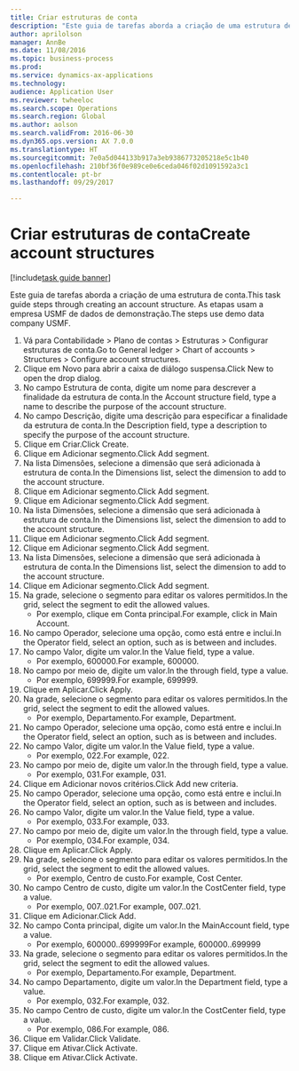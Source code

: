 ```yaml
--- 
title: Criar estruturas de conta
description: "Este guia de tarefas aborda a criação de uma estrutura de conta."
author: aprilolson
manager: AnnBe
ms.date: 11/08/2016
ms.topic: business-process
ms.prod: 
ms.service: dynamics-ax-applications
ms.technology: 
audience: Application User
ms.reviewer: twheeloc
ms.search.scope: Operations
ms.search.region: Global
ms.author: aolson
ms.search.validFrom: 2016-06-30
ms.dyn365.ops.version: AX 7.0.0
ms.translationtype: HT
ms.sourcegitcommit: 7e0a5d044133b917a3eb9386773205218e5c1b40
ms.openlocfilehash: 210bf36f0e989ce0e6ceda046f02d1091592a3c1
ms.contentlocale: pt-br
ms.lasthandoff: 09/29/2017

---
```

# <a name="create-account-structures"></a><span data-ttu-id="dec29-103">Criar estruturas de conta</span><span class="sxs-lookup"><span data-stu-id="dec29-103">Create account structures</span></span>

[!include[task guide banner](../../includes/task-guide-banner.md)]

<span data-ttu-id="dec29-104">Este guia de tarefas aborda a criação de uma estrutura de conta.</span><span class="sxs-lookup"><span data-stu-id="dec29-104">This task guide steps through creating an account structure.</span></span> <span data-ttu-id="dec29-105">As etapas usam a empresa USMF de dados de demonstração.</span><span class="sxs-lookup"><span data-stu-id="dec29-105">The steps use demo data company USMF.</span></span>

1. <span data-ttu-id="dec29-106">Vá para Contabilidade > Plano de contas > Estruturas > Configurar estruturas de conta.</span><span class="sxs-lookup"><span data-stu-id="dec29-106">Go to General ledger > Chart of accounts > Structures > Configure account structures.</span></span>
2. <span data-ttu-id="dec29-107">Clique em Novo para abrir a caixa de diálogo suspensa.</span><span class="sxs-lookup"><span data-stu-id="dec29-107">Click New to open the drop dialog.</span></span>
3. <span data-ttu-id="dec29-108">No campo Estrutura de conta, digite um nome para descrever a finalidade da estrutura de conta.</span><span class="sxs-lookup"><span data-stu-id="dec29-108">In the Account structure field, type a name to describe the purpose of the account structure.</span></span>
4. <span data-ttu-id="dec29-109">No campo Descrição, digite uma descrição para especificar a finalidade da estrutura de conta.</span><span class="sxs-lookup"><span data-stu-id="dec29-109">In the Description field, type a description to specify the purpose of the account structure.</span></span>
5. <span data-ttu-id="dec29-110">Clique em Criar.</span><span class="sxs-lookup"><span data-stu-id="dec29-110">Click Create.</span></span>
6. <span data-ttu-id="dec29-111">Clique em Adicionar segmento.</span><span class="sxs-lookup"><span data-stu-id="dec29-111">Click Add segment.</span></span>
7. <span data-ttu-id="dec29-112">Na lista Dimensões, selecione a dimensão que será adicionada à estrutura de conta.</span><span class="sxs-lookup"><span data-stu-id="dec29-112">In the Dimensions list, select the dimension to add to the account structure.</span></span>
8. <span data-ttu-id="dec29-113">Clique em Adicionar segmento.</span><span class="sxs-lookup"><span data-stu-id="dec29-113">Click Add segment.</span></span>
9. <span data-ttu-id="dec29-114">Clique em Adicionar segmento.</span><span class="sxs-lookup"><span data-stu-id="dec29-114">Click Add segment.</span></span>
10. <span data-ttu-id="dec29-115">Na lista Dimensões, selecione a dimensão que será adicionada à estrutura de conta.</span><span class="sxs-lookup"><span data-stu-id="dec29-115">In the Dimensions list, select the dimension to add to the account structure.</span></span>
11. <span data-ttu-id="dec29-116">Clique em Adicionar segmento.</span><span class="sxs-lookup"><span data-stu-id="dec29-116">Click Add segment.</span></span>
12. <span data-ttu-id="dec29-117">Clique em Adicionar segmento.</span><span class="sxs-lookup"><span data-stu-id="dec29-117">Click Add segment.</span></span>
13. <span data-ttu-id="dec29-118">Na lista Dimensões, selecione a dimensão que será adicionada à estrutura de conta.</span><span class="sxs-lookup"><span data-stu-id="dec29-118">In the Dimensions list, select the dimension to add to the account structure.</span></span>
14. <span data-ttu-id="dec29-119">Clique em Adicionar segmento.</span><span class="sxs-lookup"><span data-stu-id="dec29-119">Click Add segment.</span></span>
15. <span data-ttu-id="dec29-120">Na grade, selecione o segmento para editar os valores permitidos.</span><span class="sxs-lookup"><span data-stu-id="dec29-120">In the grid, select the segment to edit the allowed values.</span></span>
    * <span data-ttu-id="dec29-121">Por exemplo, clique em Conta principal.</span><span class="sxs-lookup"><span data-stu-id="dec29-121">For example, click in Main Account.</span></span>  
16. <span data-ttu-id="dec29-122">No campo Operador, selecione uma opção, como está entre e inclui.</span><span class="sxs-lookup"><span data-stu-id="dec29-122">In the Operator field, select an option, such as is between and includes.</span></span>
17. <span data-ttu-id="dec29-123">No campo Valor, digite um valor.</span><span class="sxs-lookup"><span data-stu-id="dec29-123">In the Value field, type a value.</span></span>
    * <span data-ttu-id="dec29-124">Por exemplo, 600000.</span><span class="sxs-lookup"><span data-stu-id="dec29-124">For example, 600000.</span></span>  
18. <span data-ttu-id="dec29-125">No campo por meio de, digite um valor.</span><span class="sxs-lookup"><span data-stu-id="dec29-125">In the through field, type a value.</span></span>
    * <span data-ttu-id="dec29-126">Por exemplo, 699999.</span><span class="sxs-lookup"><span data-stu-id="dec29-126">For example, 699999.</span></span>  
19. <span data-ttu-id="dec29-127">Clique em Aplicar.</span><span class="sxs-lookup"><span data-stu-id="dec29-127">Click Apply.</span></span>
20. <span data-ttu-id="dec29-128">Na grade, selecione o segmento para editar os valores permitidos.</span><span class="sxs-lookup"><span data-stu-id="dec29-128">In the grid, select the segment to edit the allowed values.</span></span>
    * <span data-ttu-id="dec29-129">Por exemplo, Departamento.</span><span class="sxs-lookup"><span data-stu-id="dec29-129">For example, Department.</span></span>  
21. <span data-ttu-id="dec29-130">No campo Operador, selecione uma opção, como está entre e inclui.</span><span class="sxs-lookup"><span data-stu-id="dec29-130">In the Operator field, select an option, such as is between and includes.</span></span>
22. <span data-ttu-id="dec29-131">No campo Valor, digite um valor.</span><span class="sxs-lookup"><span data-stu-id="dec29-131">In the Value field, type a value.</span></span>
    * <span data-ttu-id="dec29-132">Por exemplo, 022.</span><span class="sxs-lookup"><span data-stu-id="dec29-132">For example, 022.</span></span>  
23. <span data-ttu-id="dec29-133">No campo por meio de, digite um valor.</span><span class="sxs-lookup"><span data-stu-id="dec29-133">In the through field, type a value.</span></span>
    * <span data-ttu-id="dec29-134">Por exemplo, 031.</span><span class="sxs-lookup"><span data-stu-id="dec29-134">For example, 031.</span></span>  
24. <span data-ttu-id="dec29-135">Clique em Adicionar novos critérios.</span><span class="sxs-lookup"><span data-stu-id="dec29-135">Click Add new criteria.</span></span>
25. <span data-ttu-id="dec29-136">No campo Operador, selecione uma opção, como está entre e inclui.</span><span class="sxs-lookup"><span data-stu-id="dec29-136">In the Operator field, select an option, such as is between and includes.</span></span>
26. <span data-ttu-id="dec29-137">No campo Valor, digite um valor.</span><span class="sxs-lookup"><span data-stu-id="dec29-137">In the Value field, type a value.</span></span>
    * <span data-ttu-id="dec29-138">Por exemplo, 033.</span><span class="sxs-lookup"><span data-stu-id="dec29-138">For example, 033.</span></span>  
27. <span data-ttu-id="dec29-139">No campo por meio de, digite um valor.</span><span class="sxs-lookup"><span data-stu-id="dec29-139">In the through field, type a value.</span></span>
    * <span data-ttu-id="dec29-140">Por exemplo, 034.</span><span class="sxs-lookup"><span data-stu-id="dec29-140">For example, 034.</span></span>  
28. <span data-ttu-id="dec29-141">Clique em Aplicar.</span><span class="sxs-lookup"><span data-stu-id="dec29-141">Click Apply.</span></span>
29. <span data-ttu-id="dec29-142">Na grade, selecione o segmento para editar os valores permitidos.</span><span class="sxs-lookup"><span data-stu-id="dec29-142">In the grid, select the segment to edit the allowed values.</span></span>
    * <span data-ttu-id="dec29-143">Por exemplo, Centro de custo.</span><span class="sxs-lookup"><span data-stu-id="dec29-143">For example, Cost Center.</span></span>  
30. <span data-ttu-id="dec29-144">No campo Centro de custo, digite um valor.</span><span class="sxs-lookup"><span data-stu-id="dec29-144">In the CostCenter field, type a value.</span></span>
    * <span data-ttu-id="dec29-145">Por exemplo, 007..021.</span><span class="sxs-lookup"><span data-stu-id="dec29-145">For example, 007..021.</span></span>  
31. <span data-ttu-id="dec29-146">Clique em Adicionar.</span><span class="sxs-lookup"><span data-stu-id="dec29-146">Click Add.</span></span>
32. <span data-ttu-id="dec29-147">No campo Conta principal, digite um valor.</span><span class="sxs-lookup"><span data-stu-id="dec29-147">In the MainAccount field, type a value.</span></span>
    * <span data-ttu-id="dec29-148">Por exemplo, 600000..699999</span><span class="sxs-lookup"><span data-stu-id="dec29-148">For example, 600000..699999</span></span>  
33. <span data-ttu-id="dec29-149">Na grade, selecione o segmento para editar os valores permitidos.</span><span class="sxs-lookup"><span data-stu-id="dec29-149">In the grid, select the segment to edit the allowed values.</span></span>
    * <span data-ttu-id="dec29-150">Por exemplo, Departamento.</span><span class="sxs-lookup"><span data-stu-id="dec29-150">For example, Department.</span></span>  
34. <span data-ttu-id="dec29-151">No campo Departamento, digite um valor.</span><span class="sxs-lookup"><span data-stu-id="dec29-151">In the Department field, type a value.</span></span>
    * <span data-ttu-id="dec29-152">Por exemplo, 032.</span><span class="sxs-lookup"><span data-stu-id="dec29-152">For example, 032.</span></span>  
35. <span data-ttu-id="dec29-153">No campo Centro de custo, digite um valor.</span><span class="sxs-lookup"><span data-stu-id="dec29-153">In the CostCenter field, type a value.</span></span>
    * <span data-ttu-id="dec29-154">Por exemplo, 086.</span><span class="sxs-lookup"><span data-stu-id="dec29-154">For example, 086.</span></span>  
36. <span data-ttu-id="dec29-155">Clique em Validar.</span><span class="sxs-lookup"><span data-stu-id="dec29-155">Click Validate.</span></span>
37. <span data-ttu-id="dec29-156">Clique em Ativar.</span><span class="sxs-lookup"><span data-stu-id="dec29-156">Click Activate.</span></span>
38. <span data-ttu-id="dec29-157">Clique em Ativar.</span><span class="sxs-lookup"><span data-stu-id="dec29-157">Click Activate.</span></span>


